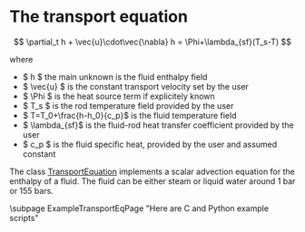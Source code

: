 The transport equation
======================
 
$$
 \partial_t h + \vec{u}\cdot\vec{\nabla} h = \Phi+\lambda_{sf}(T_s-T)
$$

where

- $ h $ the main unknown is the fluid enthalpy field
- $ \vec{u} $ is the constant transport velocity set by the user
- $ \Phi $ is the heat source term if explicitely known
- $ T_s $ is the rod temperature field provided by the user
- $ T=T_0+\frac{h-h_0}{c_p}$ is the fluid temperature field
- $ \lambda_{sf}$ is the fluid-rod heat transfer coefficient provided by the user
- $ c_p $ is the fluid specific heat, provided by the user and assumed constant



The class [TransportEquation](../../Models/inc/TransportEquation.hxx) implements a scalar advection equation for the enthalpy of a fluid. The fluid can be either steam or liquid water around 1 bar or 155 bars.  

\subpage ExampleTransportEqPage "Here are C and Python example scripts"	


